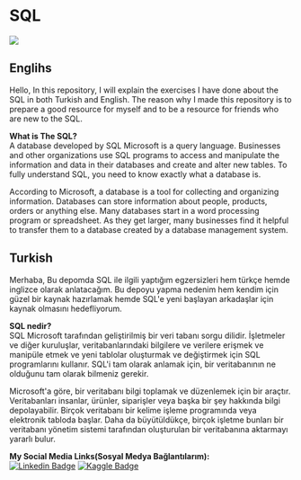 # SQL
![](https://www.kolayerp.com/uploads/blogs/269/650x388.jpg)

## Englihs
Hello, In this repository, I will explain the exercises I have done about the SQL in both Turkish and English. The reason why I made this repository is to prepare a good resource for myself and to be a resource for friends who are new to the SQL.

**What is The SQL?**<br>
A database developed by SQL Microsoft is a query language. Businesses and other organizations use SQL programs to access and manipulate the information and data in their databases and create and alter new tables. To fully understand SQL, you need to know exactly what a database is.

According to Microsoft, a database is a tool for collecting and organizing information. Databases can store information about people, products, orders or anything else. Many databases start in a word processing program or spreadsheet. As they get larger, many businesses find it helpful to transfer them to a database created by a database management system.


## Turkish
Merhaba, Bu depomda SQL ile ilgili yaptığım egzersizleri hem türkçe hemde inglizce olarak anlatacağım. Bu depoyu yapma nedenim hem kendim için güzel bir kaynak hazırlamak hemde SQL'e yeni başlayan arkadaşlar için kaynak olmasını hedefliyorum.

**SQL nedir?**<br>
SQL Microsoft tarafından geliştirilmiş bir veri tabanı sorgu dilidir. İşletmeler ve diğer kuruluşlar, veritabanlarındaki bilgilere ve verilere erişmek ve manipüle etmek ve yeni tablolar oluşturmak ve değiştirmek için SQL programlarını kullanır. SQL'i tam olarak anlamak için, bir veritabanının ne olduğunu tam olarak bilmeniz gerekir.

Microsoft'a göre, bir veritabanı bilgi toplamak ve düzenlemek için bir araçtır. Veritabanları insanlar, ürünler, siparişler veya başka bir şey hakkında bilgi depolayabilir. Birçok veritabanı bir kelime işleme programında veya elektronik tabloda başlar. Daha da büyütüldükçe, birçok işletme bunları bir veritabanı yönetim sistemi tarafından oluşturulan bir veritabanına aktarmayı yararlı bulur.

**My Social Media Links(Sosyal Medya Bağlantılarım):**<br>
[![Linkedin Badge](https://img.shields.io/badge/LinkedIn-0077B5?style=for-the-badge&logo=linkedin&logoColor=white)](https://www.linkedin.com/in/ihsancenkız/)
[![Kaggle Badge](https://img.shields.io/badge/Kaggle-20BEFF?style=for-the-badge&logo=Kaggle&logoColor=white)](https://www.kaggle.com/ihsncnkz)
